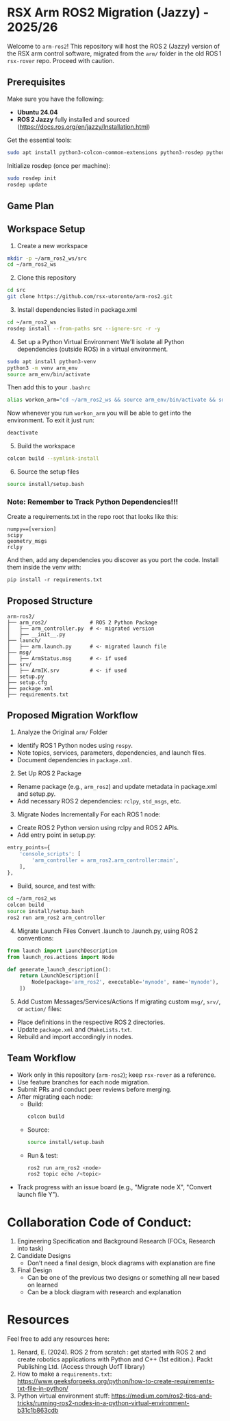 # RSX Arm ROS2 Migration (Jazzy) - 2025/26

Welcome to `arm-ros2`! This repository will host the ROS 2 (Jazzy) version of the RSX arm control software, migrated from the `arm/` folder in the old ROS 1 `rsx-rover` repo. Proceed with caution.

## Prerequisites

Make sure you have the following:

- **Ubuntu 24.04** 
- **ROS 2 Jazzy** fully installed and sourced (https://docs.ros.org/en/jazzy/Installation.html)

Get the essential tools: 
```bash
sudo apt install python3-colcon-common-extensions python3-rosdep python3-vcstool
```

Initialize rosdep (once per machine):
```bash
sudo rosdep init
rosdep update
```
## Game Plan

## Workspace Setup

1. Create a new workspace
```bash
mkdir -p ~/arm_ros2_ws/src
cd ~/arm_ros2_ws
```
2. Clone this repository
```bash
cd src
git clone https://github.com/rsx-utoronto/arm-ros2.git
```

3. Install dependencies listed in package.xml
```bash
cd ~/arm_ros2_ws
rosdep install --from-paths src --ignore-src -r -y
```
4. Set up a Python Virtual Environment
We'll isolate all Python dependencies (outside ROS) in a virtual environment.
```bash
sudo apt install python3-venv
python3 -m venv arm_env
source arm_env/bin/activate
```
Then add this to your `.bashrc`
```bash
alias workon_arm="cd ~/arm_ros2_ws && source arm_env/bin/activate && source install/setup.bash"
```
Now whenever you run `workon_arm` you will be able to get into the environment. To exit it just run:
```bash
deactivate
```
5. Build the workspace
```bash
colcon build --symlink-install
```

6. Source the setup files
```bash
source install/setup.bash
```

### Note: Remember to Track Python Dependencies!!!

Create a requirements.txt in the repo root that looks like this: 

```
numpy==[version]
scipy
geometry_msgs
rclpy
```
And then, add any dependencies you discover as you port the code. Install them inside the venv with:

```
pip install -r requirements.txt
```
## Proposed Structure 
```
arm-ros2/
├── arm_ros2/              # ROS 2 Python Package
│   ├── arm_controller.py  # <- migrated version
│   ├── __init__.py
├── launch/
│   ├── arm.launch.py      # <- migrated launch file
├── msg/
│   ├── ArmStatus.msg      # <- if used
├── srv/
│   ├── ArmIK.srv          # <- if used
├── setup.py
├── setup.cfg
├── package.xml
├── requirements.txt

```

## Proposed Migration Workflow

1. Analyze the Original `arm/` Folder
- Identify ROS 1 Python nodes using `rospy`.
- Note topics, services, parameters, dependencies, and launch files.
- Document dependencies in `package.xml`. 

2. Set Up ROS 2 Package
- Rename package (e.g., `arm_ros2`) and update metadata in package.xml and setup.py.
- Add necessary ROS 2 dependencies: `rclpy`, `std_msgs`, etc.

3. Migrate Nodes Incrementally
For each ROS 1 node:
- Create ROS 2 Python version using rclpy and ROS 2 APIs.
- Add entry point in setup.py:
```python
entry_points={
    'console_scripts': [
        'arm_controller = arm_ros2.arm_controller:main',
    ],
},

```
- Build, source, and test with:
```bash
cd ~/arm_ros2_ws
colcon build
source install/setup.bash
ros2 run arm_ros2 arm_controller
```

4. Migrate Launch Files
Convert .launch to .launch.py, using ROS 2 conventions:
```python
from launch import LaunchDescription
from launch_ros.actions import Node

def generate_launch_description():
    return LaunchDescription([
        Node(package='arm_ros2', executable='mynode', name='mynode'),
    ])
```

5. Add Custom Messages/Services/Actions
If migrating custom `msg/`, `srv/`, or `action/` files:
- Place definitions in the respective ROS 2 directories.
- Update `package.xml` and `CMakeLists.txt`.
- Rebuild and import accordingly in nodes.

## Team Workflow
- Work only in this repository (`arm-ros2`); keep `rsx-rover` as a reference.
- Use feature branches for each node migration.
- Submit PRs and conduct peer reviews before merging.
- After migrating each node:
    - Build:
      ```bash
      colcon build
      ```
    - Source:
      ```bash
      source install/setup.bash
      ```
    - Run & test:
      ```bash
      ros2 run arm_ros2 <node>
      ros2 topic echo /<topic>
      ```
- Track progress with an issue board (e.g., "Migrate node X", "Convert launch file Y").

# Collaboration Code of Conduct:

  1. Engineering Specification and Background Research (FOCs, Research into task)
  2. Candidate Designs
      - Don’t need a final design, block diagrams with explanation are fine
  3. Final Design
      - Can be one of the previous two designs or something all new based on learned
      - Can be a block diagram with research and explanation

 

# Resources 
Feel free to add any resources here: 

1. Renard, E. (2024). ROS 2 from scratch : get started with ROS 2 and create robotics applications with Python and C++ (1st edition.). Packt Publishing Ltd. (Access through UofT library)
2. How to make a `requirements.txt`: https://www.geeksforgeeks.org/python/how-to-create-requirements-txt-file-in-python/
3. Python virtual environment stuff: https://medium.com/ros2-tips-and-tricks/running-ros2-nodes-in-a-python-virtual-environment-b31c1b863cdb


